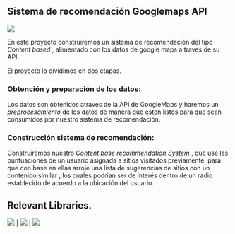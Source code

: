 ## Sistema de recomendación Googlemaps API

![](https://s.aolcdn.com/hss/storage/midas/4f372c03fde02b460bd43f8b9a2d1ebb/206422544/google+maps.jpeg)

En este proyecto construiremos un sistema de recomendación del tipo *Content based* , alimentado con los datos de google maps a traves de su API. 

El proyecto lo dividimos en dos etapas.

###  Obtención y  preparación de los datos:
 Los datos son obtenidos atraves de la API de GoogleMaps y haremos un *preprocesamiento* de los datos de manera que esten listos para que sean consumidos por nuestro sistema de recomendación.
###  Construcción sistema de recomendación: 
Construiremos nuestro *Content base recommendation System* , que use las puntuaciones de un usuario asignada a sitios visitados previamente, para que con base en ellas arroje una lista de sugerencias de sitios con un contenido similar , los cuales podrian ser de interés dentro de un radio establecido de acuerdo a la ubicación del usuario.

## Relevant Libraries.
<img src="https://img.shields.io/badge/-Pandas-blueviolet"> | <img src="https://img.shields.io/badge/-Sklearn-critical"> | <img src="https://img.shields.io/badge/-request-brightgreen"> 
